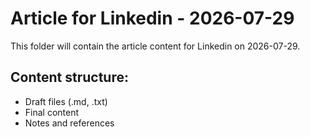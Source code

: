 # Article for Linkedin - 2026-07-29

This folder will contain the article content for Linkedin on 2026-07-29.

## Content structure:
- Draft files (.md, .txt)
- Final content
- Notes and references
